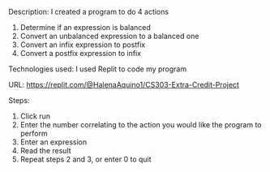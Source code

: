 Description: I created a program to do 4 actions
  1. Determine if an expression is balanced
  2. Convert an unbalanced expression to a balanced one
  3. Convert an infix expression to postfix
  4. Convert a postfix expression to infix


Technologies used: I used Replit to code my program

URL: https://replit.com/@HalenaAquino1/CS303-Extra-Credit-Project 


Steps:
 1. Click run
 2. Enter the number correlating to the action you would like the program to perform
 3. Enter an expression
 4. Read the result
 5. Repeat steps 2 and 3, or enter 0 to quit
